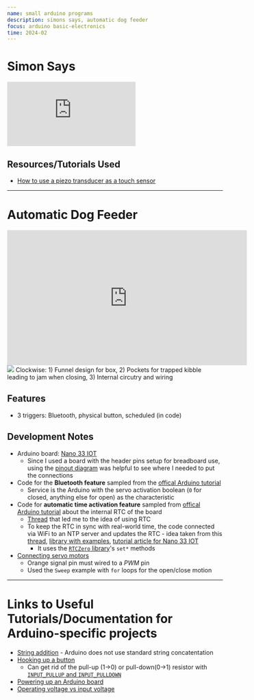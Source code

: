 ```yaml
---
name: small arduino programs
description: simons says, automatic dog feeder
focus: arduino basic-electronics
time: 2024-02
---
```


# Simon Says

<iframe src="https://www.youtube.com/embed/M-Pe4tOBU7M?si=T-x4ymdAYy-eqiQi&autoplay=1" title="YouTube video player" frameborder="0" allow="accelerometer; autoplay; clipboard-write; encrypted-media; gyroscope; picture-in-picture; web-share" allowfullscreen></iframe>

## Resources/Tutorials Used
- [How to use a piezo transducer as a touch sensor](https://docs.arduino.cc/built-in-examples/sensors/Knock/)

---

# Automatic Dog Feeder

<iframe width="560" height="315" src="https://www.youtube-nocookie.com/embed/3-qOSz9pvas?si=J34xJEUi--Gsj9in&autoplay=2" title="YouTube video player" frameborder="0" allow="accelerometer; autoplay; clipboard-write; encrypted-media; gyroscope; picture-in-picture; web-share" allowfullscreen></iframe>

<div class="pic">
<img src="https://i.imgur.com/I6re0rQ.jpeg">
Clockwise: 1) Funnel design for box, 2) Pockets for trapped kibble leading to jam when closing, 3) Internal circutry and wiring
</div>

## Features
- 3 triggers: Bluetooth, physical button, scheduled (in code)

## Development Notes
- Arduino board: [Nano 33 IOT](https://docs.arduino.cc/hardware/nano-33-iot/#tech-specs)
    - Since I used a board with the header pins setup for breadboard use, using the [pinout diagram](https://docs.arduino.cc/resources/pinouts/ABX00027-full-pinout.pdf) was helpful to see where I needed to put the connections
- Code for the **Bluetooth feature** sampled from the [offical Arduino tutorial](https://docs.arduino.cc/tutorials/nano-33-iot/bluetooth/#bluetooth-low-energy-and-bluetooth)
    - Service is the Arduino with the servo activation boolean (`0` for closed, anything else for open) as the characteristic
- Code for **automatic time activation feature** sampled from [offical Arduino tutorial](https://docs.arduino.cc/tutorials/nano-33-iot/iot-cloud/#goals) about the internal RTC of the board
    - [Thread](https://forum.arduino.cc/t/wanting-to-perform-actions-during-certain-times-of-day-how-does-one-code-this/452668/5?u=codeuser5705) that led me to the idea of using RTC
    - To keep the RTC in sync with real-world time, the code connected via WiFi to an NTP server and updates the RTC - idea taken from this [thread](https://forum.arduino.cc/t/arduino-rtc-does-not-stay-in-sync-despite-use-of-arduinocloud-getlocaltime/1204968/6?u=codeuser5705), [library with examples](https://github.com/arduino-libraries/NTPClient), [tutorial article for Nano 33 IOT](https://nerdhut.de/2021/12/15/arduino-esp32-esp8266-ntp/)
        - It uses the [`RTCZero` library](https://www.arduino.cc/reference/en/libraries/rtczero/)'s `set*` methods
- [Connecting servo motors](https://docs.arduino.cc/learn/electronics/servo-motors/)
    - Orange signal pin must wired to a *PWM* pin
    - Used the `Sweep` example with `for` loops for the open/close motion

---

# Links to Useful Tutorials/Documentation for Arduino-specific projects
- [String addition](https://docs.arduino.cc/built-in-examples/strings/StringAdditionOperator/) - Arduino does not use standard string concatentation
- [Hooking up a button](https://docs.arduino.cc/built-in-examples/digital/Button/)
    - Can get rid of the pull-up (1->0) or pull-down(0->1) resistor with [`INPUT_PULLUP` and `INPUT_PULLDOWN`](https://docs.arduino.cc/tutorials/generic/digital-input-pullup/)
- [Powering up an Arduino board](https://forum.arduino.cc/t/can-i-power-my-arduino-nano-via-usb-port-with-charger-with-5-2-v-and-2-4a-power-adapter/906838)
- [Operating voltage vs input voltage](https://forum.arduino.cc/t/whats-the-difference-between-operating-voltage-and-input-voltage/96227)